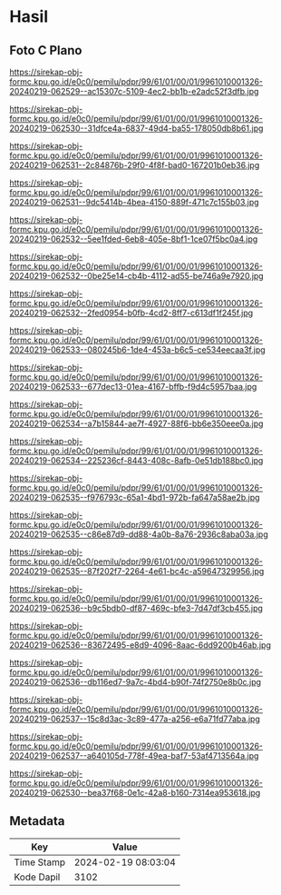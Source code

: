 # Hasil

## Foto C Plano

https://sirekap-obj-formc.kpu.go.id/e0c0/pemilu/pdpr/99/61/01/00/01/9961010001326-20240219-062529--ac15307c-5109-4ec2-bb1b-e2adc52f3dfb.jpg

https://sirekap-obj-formc.kpu.go.id/e0c0/pemilu/pdpr/99/61/01/00/01/9961010001326-20240219-062530--31dfce4a-6837-49d4-ba55-178050db8b61.jpg

https://sirekap-obj-formc.kpu.go.id/e0c0/pemilu/pdpr/99/61/01/00/01/9961010001326-20240219-062531--2c84876b-29f0-4f8f-bad0-167201b0eb36.jpg

https://sirekap-obj-formc.kpu.go.id/e0c0/pemilu/pdpr/99/61/01/00/01/9961010001326-20240219-062531--9dc5414b-4bea-4150-889f-471c7c155b03.jpg

https://sirekap-obj-formc.kpu.go.id/e0c0/pemilu/pdpr/99/61/01/00/01/9961010001326-20240219-062532--5ee1fded-6eb8-405e-8bf1-1ce07f5bc0a4.jpg

https://sirekap-obj-formc.kpu.go.id/e0c0/pemilu/pdpr/99/61/01/00/01/9961010001326-20240219-062532--0be25e14-cb4b-4112-ad55-be746a9e7920.jpg

https://sirekap-obj-formc.kpu.go.id/e0c0/pemilu/pdpr/99/61/01/00/01/9961010001326-20240219-062532--2fed0954-b0fb-4cd2-8ff7-c613df1f245f.jpg

https://sirekap-obj-formc.kpu.go.id/e0c0/pemilu/pdpr/99/61/01/00/01/9961010001326-20240219-062533--080245b6-1de4-453a-b6c5-ce534eecaa3f.jpg

https://sirekap-obj-formc.kpu.go.id/e0c0/pemilu/pdpr/99/61/01/00/01/9961010001326-20240219-062533--677dec13-01ea-4167-bffb-f9d4c5957baa.jpg

https://sirekap-obj-formc.kpu.go.id/e0c0/pemilu/pdpr/99/61/01/00/01/9961010001326-20240219-062534--a7b15844-ae7f-4927-88f6-bb6e350eee0a.jpg

https://sirekap-obj-formc.kpu.go.id/e0c0/pemilu/pdpr/99/61/01/00/01/9961010001326-20240219-062534--225236cf-8443-408c-8afb-0e51db188bc0.jpg

https://sirekap-obj-formc.kpu.go.id/e0c0/pemilu/pdpr/99/61/01/00/01/9961010001326-20240219-062535--f976793c-65a1-4bd1-972b-fa647a58ae2b.jpg

https://sirekap-obj-formc.kpu.go.id/e0c0/pemilu/pdpr/99/61/01/00/01/9961010001326-20240219-062535--c86e87d9-dd88-4a0b-8a76-2936c8aba03a.jpg

https://sirekap-obj-formc.kpu.go.id/e0c0/pemilu/pdpr/99/61/01/00/01/9961010001326-20240219-062535--87f202f7-2264-4e61-bc4c-a59647329956.jpg

https://sirekap-obj-formc.kpu.go.id/e0c0/pemilu/pdpr/99/61/01/00/01/9961010001326-20240219-062536--b9c5bdb0-df87-469c-bfe3-7d47df3cb455.jpg

https://sirekap-obj-formc.kpu.go.id/e0c0/pemilu/pdpr/99/61/01/00/01/9961010001326-20240219-062536--83672495-e8d9-4096-8aac-6dd9200b46ab.jpg

https://sirekap-obj-formc.kpu.go.id/e0c0/pemilu/pdpr/99/61/01/00/01/9961010001326-20240219-062536--db116ed7-9a7c-4bd4-b90f-74f2750e8b0c.jpg

https://sirekap-obj-formc.kpu.go.id/e0c0/pemilu/pdpr/99/61/01/00/01/9961010001326-20240219-062537--15c8d3ac-3c89-477a-a256-e6a71fd77aba.jpg

https://sirekap-obj-formc.kpu.go.id/e0c0/pemilu/pdpr/99/61/01/00/01/9961010001326-20240219-062537--a640105d-778f-49ea-baf7-53af4713564a.jpg

https://sirekap-obj-formc.kpu.go.id/e0c0/pemilu/pdpr/99/61/01/00/01/9961010001326-20240219-062530--bea37f68-0e1c-42a8-b160-7314ea953618.jpg


## Metadata

| Key        | Value               |
| ---------- | ------------------- |
| Time Stamp | 2024-02-19 08:03:04 |
| Kode Dapil | 3102                |



